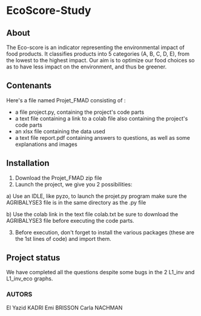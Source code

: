 # EcoScore-Study

## About 
The Eco-score is an indicator representing the environmental impact of food products. It classifies products into 5 categories (A, B, C, D, E), from the lowest to the highest impact.
Our aim is to optimize our food choices so as to have less impact on the environment, and thus be greener.


## Contenants
Here's a file named Projet_FMAD consisting of :
- a file project.py, containing the project's code parts 
- a text file containing a link to a colab file also containing the project's code parts 
- an xlsx file containing the data used
- a text file report.pdf containing answers to questions, as well as some explanations and images


## Installation
1. Download the Projet_FMAD zip file
2. Launch the project, we give you 2 possibilities: 
  
  a) Use an IDLE, like pyzo, to launch the projet.py program
  make sure the AGRIBALYSE3 file is in the same directory as the .py file
  
  b) Use the colab link in the text file colab.txt
  be sure to download the AGRIBALYSE3 file before executing the code parts. 
  
3. Before execution, don't forget to install the various packages (these are the 1st lines of code) and import them. 


## Project status
We have completed all the questions despite some bugs in the 2 L1_inv and L1_inv_eco graphs.


### AUTORS
El Yazid KADRI
Emi BRISSON
Carla NACHMAN
